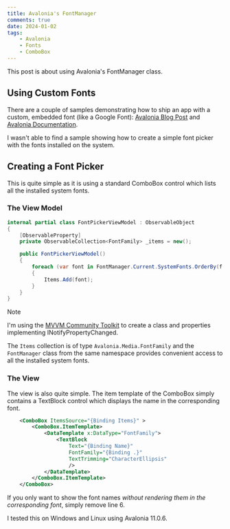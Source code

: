```yaml
---
title: Avalonia's FontManager
comments: true
date: 2024-01-02
tags: 
    - Avalonia
    - Fonts
    - ComboBox
---
```


This post is about using Avalonia's FontManager class.

<!--more-->

## Using Custom Fonts
There are a couple of samples demonstrating how to ship an app with a custom, embedded font (like a Google Font): [Avalonia Blog Post](https://avaloniaui.net/Blog/elevate-your-application-s-ui-with-custom-fonts) and [Avalonia Documentation](https://docs.avaloniaui.net/docs/guides/styles-and-resources/how-to-use-fonts).

I wasn't able to find a sample showing how to create a simple font picker with the fonts installed on the system.

## Creating a Font Picker
This is quite simple as it is using a standard ComboBox control which lists all the installed system fonts.

### The View Model

```c# {linenos=table}
internal partial class FontPickerViewModel : ObservableObject
{
    [ObservableProperty] 
    private ObservableCollection<FontFamily> _items = new();

    public FontPickerViewModel()
    {
        foreach (var font in FontManager.Current.SystemFonts.OrderBy(f => f.Name))
        {
            Items.Add(font);
        }
    }
}
```

> [!NOTE]
> I'm using the [MVVM Community Toolkit](https://github.com/CommunityToolkit/dotnet?tab=readme-ov-file) to create a class and properties implementing INotifyPropertyChanged.

The `Items` collection is of type `Avalonia.Media.FontFamily` and the `FontManager` class from the same namespace provides convenient access to all the installed system fonts.

### The View

The view is also quite simple. The item template of the ComboBox simply contains a TextBlock control which displays the name in the corresponding font. 

```xml {linenos=table}
    <ComboBox ItemsSource="{Binding Items}" >
        <ComboBox.ItemTemplate>
            <DataTemplate x:DataType="FontFamily">
                <TextBlock 
                    Text="{Binding Name}"
                    FontFamily="{Binding .}"
                    TextTrimming="CharacterEllipsis" 
                    />
            </DataTemplate>
        </ComboBox.ItemTemplate>
    </ComboBox>
```

If you only want to show the font names *without rendering them in the corresponding font*, simply remove line 6. 

I tested this on Windows and Linux using Avalonia 11.0.6.